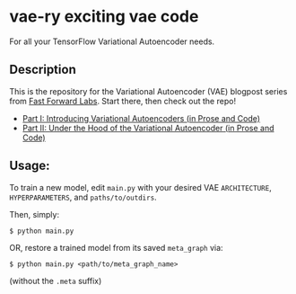 # vae-ry exciting vae code
For all your TensorFlow Variational Autoencoder needs.

## Description

This is the repository for the Variational Autoencoder (VAE) blogpost series
from [Fast Forward Labs](http://www.fastforwardlabs.com).
Start there, then check out the repo!

* [Part I: Introducing Variational Autoencoders (in Prose and Code)](http://blog.fastforwardlabs.com/post/148842796218/introducing-variational-autoencoders-in-prose-and)
* [Part II: Under the Hood of the Variational Autoencoder (in Prose and Code)](http://blog.fastforwardlabs.com/post/149329060653/under-the-hood-of-the-variational-autoencoder-in)

## Usage:

To train a new model, edit `main.py` with your desired VAE `ARCHITECTURE`,
`HYPERPARAMETERS`, and `paths/to/outdirs`.

Then, simply:

```
$ python main.py
```

OR, restore a trained model from its saved `meta_graph` via:

```
$ python main.py <path/to/meta_graph_name>
```
(without the `.meta` suffix)

